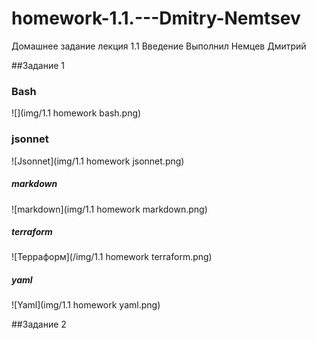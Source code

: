 # homework-1.1.---Dmitry-Nemtsev
Домашнее задание лекция 1.1 Введение
Выполнил Немцев Дмитрий

##Задание 1
### Bash

![](img/1.1 homework bash.png)
### jsonnet

![Jsonnet](img/1.1 homework jsonnet.png)
##### markdown

![markdown](img/1.1 homework markdown.png)
##### terraform
![Терраформ](/img/1.1 homework terraform.png)
##### yaml

![Yaml](img/1.1 homework yaml.png)

##Задание 2

